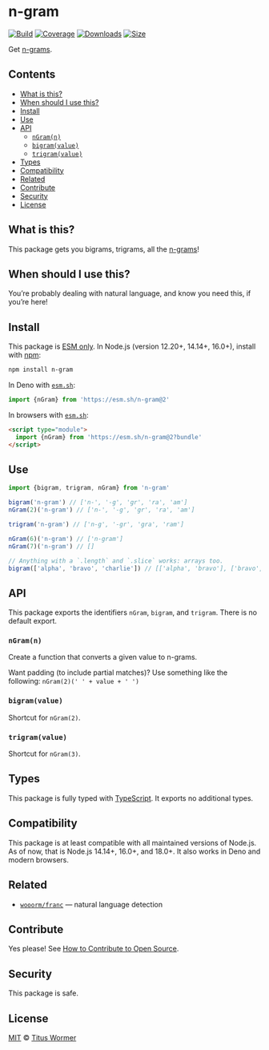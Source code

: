 # n-gram

[![Build][build-badge]][build]
[![Coverage][coverage-badge]][coverage]
[![Downloads][downloads-badge]][downloads]
[![Size][size-badge]][size]

Get [n-grams][wiki].

## Contents

*   [What is this?](#what-is-this)
*   [When should I use this?](#when-should-i-use-this)
*   [Install](#install)
*   [Use](#use)
*   [API](#api)
    *   [`nGram(n)`](#ngramn)
    *   [`bigram(value)`](#bigramvalue)
    *   [`trigram(value)`](#trigramvalue)
*   [Types](#types)
*   [Compatibility](#compatibility)
*   [Related](#related)
*   [Contribute](#contribute)
*   [Security](#security)
*   [License](#license)

## What is this?

This package gets you bigrams, trigrams, all the [n-grams][wiki]!

## When should I use this?

You’re probably dealing with natural language, and know you need this, if
you’re here!

## Install

This package is [ESM only][esm].
In Node.js (version 12.20+, 14.14+, 16.0+), install with [npm][]:

```sh
npm install n-gram
```

In Deno with [`esm.sh`][esmsh]:

```js
import {nGram} from 'https://esm.sh/n-gram@2'
```

In browsers with [`esm.sh`][esmsh]:

```html
<script type="module">
  import {nGram} from 'https://esm.sh/n-gram@2?bundle'
</script>
```

## Use

```js
import {bigram, trigram, nGram} from 'n-gram'

bigram('n-gram') // ['n-', '-g', 'gr', 'ra', 'am']
nGram(2)('n-gram') // ['n-', '-g', 'gr', 'ra', 'am']

trigram('n-gram') // ['n-g', '-gr', 'gra', 'ram']

nGram(6)('n-gram') // ['n-gram']
nGram(7)('n-gram') // []

// Anything with a `.length` and `.slice` works: arrays too.
bigram(['alpha', 'bravo', 'charlie']) // [['alpha', 'bravo'], ['bravo', 'charlie']]
```

## API

This package exports the identifiers `nGram`, `bigram`, and `trigram`.
There is no default export.

### `nGram(n)`

Create a function that converts a given value to n-grams.

Want padding (to include partial matches)?
Use something like the following: `nGram(2)(' ' + value + ' ')`

### `bigram(value)`

Shortcut for `nGram(2)`.

### `trigram(value)`

Shortcut for `nGram(3)`.

## Types

This package is fully typed with [TypeScript][].
It exports no additional types.

## Compatibility

This package is at least compatible with all maintained versions of Node.js.
As of now, that is Node.js 14.14+, 16.0+, and 18.0+.
It also works in Deno and modern browsers.

## Related

*   [`wooorm/franc`](https://github.com/wooorm/franc)
    — natural language detection

## Contribute

Yes please!
See [How to Contribute to Open Source][contribute].

## Security

This package is safe.

## License

[MIT][license] © [Titus Wormer][author]

<!-- Definitions -->

[build-badge]: https://github.com/words/n-gram/workflows/main/badge.svg

[build]: https://github.com/words/n-gram/actions

[coverage-badge]: https://img.shields.io/codecov/c/github/words/n-gram.svg

[coverage]: https://codecov.io/github/words/n-gram

[downloads-badge]: https://img.shields.io/npm/dm/n-gram.svg

[downloads]: https://www.npmjs.com/package/n-gram

[size-badge]: https://img.shields.io/bundlephobia/minzip/n-gram.svg

[size]: https://bundlephobia.com/result?p=n-gram

[npm]: https://docs.npmjs.com/cli/install

[esm]: https://gist.github.com/sindresorhus/a39789f98801d908bbc7ff3ecc99d99c

[esmsh]: https://esm.sh

[license]: license

[author]: https://wooorm.com

[wiki]: https://en.wikipedia.org/wiki/N-gram

[typescript]: https://www.typescriptlang.org

[contribute]: https://opensource.guide/how-to-contribute/
